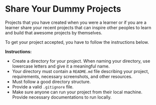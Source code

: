# Share Your Dummy Projects

Projects that you have created when you were a learner or if you are a learner share your recent projects that can inspire other peoples to learn and build that awesome projects by themselves.

To get your project accepted, you have to follow the instructions below.

**Instructions:**

-   Create a directory for your project. When naming your directory, use lowercase letters and give it a meaningful name.
-   Your directory must contain a `README.md` file describing your project, requirements, necessary screenshots, and other resources.
-   Must follow a good directory structure.
-   Provide a valid `.gitignore` file.
-   Make sure anyone can run your project from their local machine. Provide necessary documentations to run locally.
